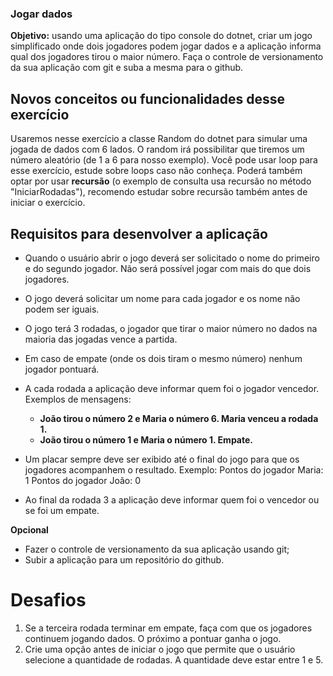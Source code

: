 ### Jogar dados

**Objetivo:** usando uma aplicação do tipo console do dotnet, criar um jogo simplificado onde dois jogadores podem jogar dados e a aplicação informa qual dos jogadores tirou o maior número. Faça o controle de versionamento da sua aplicação com git e suba a mesma para o github.

## Novos conceitos ou funcionalidades desse exercício

Usaremos nesse exercício a classe Random do dotnet para simular uma jogada de dados com 6 lados. O random irá possibilitar que tiremos um número aleatório (de 1 a 6 para nosso exemplo).
Você pode usar loop para esse exercício, estude sobre loops caso não conheça. Poderá também optar por usar **recursão** (o exemplo de consulta usa recursão no método "IniciarRodadas"), recomendo estudar sobre recursão também antes de iniciar o exercício.

## Requisitos para desenvolver a aplicação

- Quando o usuário abrir o jogo deverá ser solicitado o nome do primeiro e do segundo jogador. Não será possível jogar com mais do que dois jogadores.

- O jogo deverá solicitar um nome para cada jogador e os nome não podem ser iguais.

- O jogo terá 3 rodadas, o jogador que tirar o maior número no dados na maioria das jogadas vence a partida.

- Em caso de empate (onde os dois tiram o mesmo número) nenhum jogador pontuará.

- A cada rodada a aplicação deve informar quem foi o jogador vencedor. Exemplos de mensagens:
	- **João tirou o número 2 e Maria o número 6. Maria venceu a rodada 1.**
	- **João tirou o número 1 e Maria o número 1. Empate.**

- Um placar sempre deve ser exibido até o final do jogo para que os jogadores acompanhem o resultado. Exemplo:
	Pontos do jogador Maria: 1
	Pontos do jogador João: 0

- Ao final da rodada 3 a aplicação deve informar quem foi o vencedor ou se foi um empate.

**Opcional**
- Fazer o controle de versionamento da sua aplicação usando git;
- Subir a aplicação para um repositório do github.

# Desafios

1. Se a terceira rodada terminar em empate, faça com que os jogadores continuem jogando dados. O próximo a pontuar ganha o jogo.
2. Crie uma opção antes de iniciar o jogo que permite que o usuário selecione a quantidade de rodadas. A quantidade deve estar entre 1 e 5.